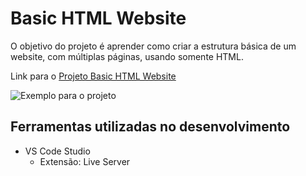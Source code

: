 # Basic HTML Website
O objetivo do projeto é aprender como criar a estrutura básica de um website, com múltiplas páginas, usando somente HTML.

Link para o [Projeto Basic HTML Website](https://roadmap.sh/projects/basic-html-website)

![Exemplo para o projeto](https://assets.roadmap.sh/guest/portfolio-design-83lku.png)

## Ferramentas utilizadas no desenvolvimento
- VS Code Studio
    - Extensão: Live Server